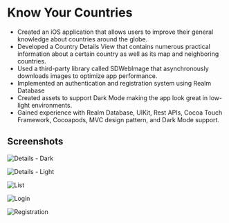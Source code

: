 # Know Your Countries

- Created an iOS application that allows users to improve their general knowledge about countries around the globe.
- Developed a Country Details View that contains numerous practical information about a certain country as well as its map and neighboring countries.
- Used a third-party library called SDWebImage that asynchronously downloads images to optimize app performance.
- Implemented an authentication and registration system using Realm Database
- Created assets to support Dark Mode making the app look great in low-light environments.
- Gained experience with Realm Database, UIKit, Rest APIs, Cocoa Touch Framework, Cocoapods, MVC design pattern, and Dark Mode support.

## Screenshots

![Details - Dark](https://user-images.githubusercontent.com/100230504/186264285-05f31eee-863d-4447-8d74-edac97e94cb9.png)

![Details - Light](https://user-images.githubusercontent.com/100230504/186264289-f362a43b-fd7b-45bb-bb39-685c1b7d1227.png)

![List](https://user-images.githubusercontent.com/100230504/186264291-b7ef7798-fdbc-415f-bdd9-769a101dcb43.png)

![Login](https://user-images.githubusercontent.com/100230504/186264294-0a2977b0-9450-461a-9612-03ab2e487f1f.png)

![Registration](https://user-images.githubusercontent.com/100230504/186264300-724319ee-2b8b-4200-9938-b105ab8c2721.png)

